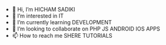 - 👋 Hi, I’m HICHAM SADIKI
- 👀 I’m interested in IT
- 🌱 I’m currently learning DEVELOPMENT
- 💞️ I’m looking to collaborate on PHP JS ANDROID IOS APPS
- 📫 How to reach me SHERE TUTORIALS

<!---
hsadiki1/hsadiki1 is a ✨ special ✨ repository because its `README.md` (this file) appears on your GitHub profile.
You can click the Preview link to take a look at your changes.
--->

